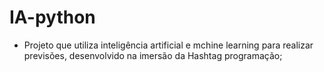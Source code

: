 # IA-python
* Projeto que utiliza inteligência artificial e mchine learning para realizar previsões, desenvolvido na imersão da Hashtag programação;

